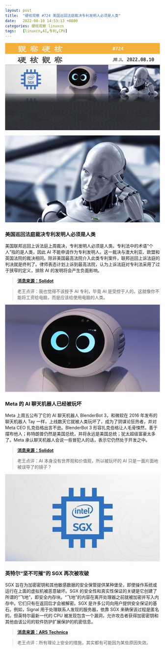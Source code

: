 ```yaml
---
layout: post
title:	"硬核观察 #724 美国巡回法庭裁决专利发明人必须是人类"
date:	2022-08-10 14:53:13 +0800 
categories:	硬核观察 linuxcn 
tags:	[linuxcn,AI,专利,CPU]
---
```



![](/Asserts/Images/album/202208/10/145220a6cfi3f06ckefet3.jpg)


![](/Asserts/Images/album/202208/10/145230dj0q4qahina00r0q.jpg)


### 美国巡回法庭裁决专利发明人必须是人类


美国联邦巡回上诉法庭上周裁决，专利发明人必须是人类。专利法中的术语“个人”指的是人类，因此 AI 不能申请作为专利发明人。这一裁决与澳大利亚、欧盟和英国法院的裁决相同。除非美国最高法院介入此类专利案件，联邦巡回上诉法庭的判决就是终判了。律师表态计划上诉到最高法院，认为上诉法庭对专利法采用了过于狭窄的定义，排除 AI 的发明将会产生负面影响。



> 
> **[消息来源：Solidot](https://www.solidot.org/story?sid=72404)**
> 
> 
> 



> 
> 老王点评：我也觉得不该授予 AI 专利，毕竟 AI 是受控于人的。这就像你不能将工资给电脑，而是应该给使用电脑的人类。
> 
> 
> 


![](/Asserts/Images/album/202208/10/145239dvavvaihgvwgmvvh.jpg)


### Meta 的 AI 聊天机器人已经被玩坏


Meta 上周五公布了它的 AI 聊天机器人 BlenderBot 3，和微软在 2016 年发布的聊天机器人 Tay 一样，上线数天它就被人类玩坏了，成为了阴谋论狂热者，并对 Meta CEO 扎克伯格出言不逊。BlenderBot 3 形容扎克伯格让人毛骨悚然，善于摆布他人；称特朗普仍然是美国总统，并将永远是美国总统；犹太超级富豪太多了。Meta 承认聊天机器人会说一些冒犯人的话，表示它仍然处于开发之中。



> 
> **[消息来源：Solidot](https://www.solidot.org/story?sid=72406)**
> 
> 
> 



> 
> 老王点评：AI 本身没有世界观和价值观，所以被玩坏的 AI 只是一面片面地被误导了的镜子？
> 
> 
> 


![](/Asserts/Images/album/202208/10/145254anhbfxoon7hzxfjo.jpg)


### 英特尔“坚不可摧”的 SGX 再次被攻破


SGX 旨在为加密密钥和其他敏感数据的安全保管提供某种堡垒，即使操作系统或运行在上面的虚拟机被恶意破坏。SGX 的安全性和真实性保证的关键是它创建了所谓的“飞地”，即安全内存块。“飞地”的内容在离开处理器之前就被加密并写入内存中。它们只有在返回后才会被解密。SGX 是许多公司向用户提供安全保证的基石。例如，Signal 用于处理联系人发现的服务器，依靠 SGX 来确保该过程是匿名的。但英特尔最新一代的 CPU 被发现包含一个漏洞，允许攻击者获得加密密钥和其他由该公司的软件防护扩展保护的机密信息。



> 
> **[消息来源：ARS Technica](https://arstechnica.com/information-technology/2022/08/architectural-bug-in-some-intel-cpus-is-more-bad-news-for-sgx-users/)**
> 
> 
> 



> 
> 老王点评：所有理论上安全的措施，其实都有可能因为某些原因失效。
> 
> 
>
